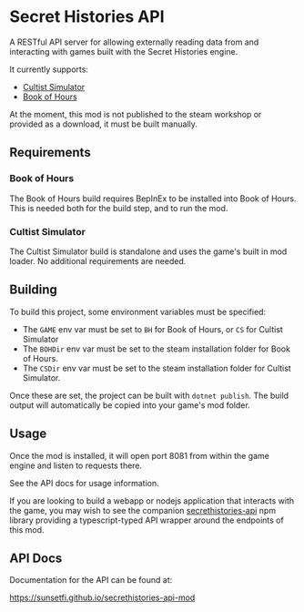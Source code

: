 # Secret Histories API

A RESTful API server for allowing externally reading data from and interacting with games built with the Secret Histories engine.

It currently supports:

- [Cultist Simulator](https://store.steampowered.com/app/718670/Cultist_Simulator/)
- [Book of Hours](https://store.steampowered.com/app/1028310/BOOK_OF_HOURS/)

At the moment, this mod is not published to the steam workshop or provided as a download, it must be built manually.

## Requirements

### Book of Hours

The Book of Hours build requires BepInEx to be installed into Book of Hours. This is needed both for the build step, and to run the mod.

### Cultist Simulator

The Cultist Simulator build is standalone and uses the game's built in mod loader. No additional requirements are needed.

## Building

To build this project, some environment variables must be specified:

- The `GAME` env var must be set to `BH` for Book of Hours, or `CS` for Cultist Simulator
- The `BOHDir` env var must be set to the steam installation folder for Book of Hours.
- The `CSDir` env var must be set to the steam installation folder for Cultist Simulator.

Once these are set, the project can be built with `dotnet publish`. The build output will automatically be copied into your game's mod folder.

## Usage

Once the mod is installed, it will open port 8081 from within the game engine and listen to requests there.

See the API docs for usage information.

If you are looking to build a webapp or nodejs application that interacts with the game, you may wish to see the companion [secrethistories-api](https://www.npmjs.com/package/secrethistories-api) npm library providing a typescript-typed API wrapper around the endpoints of this mod.

## API Docs

Documentation for the API can be found at:

https://sunsetfi.github.io/secrethistories-api-mod
